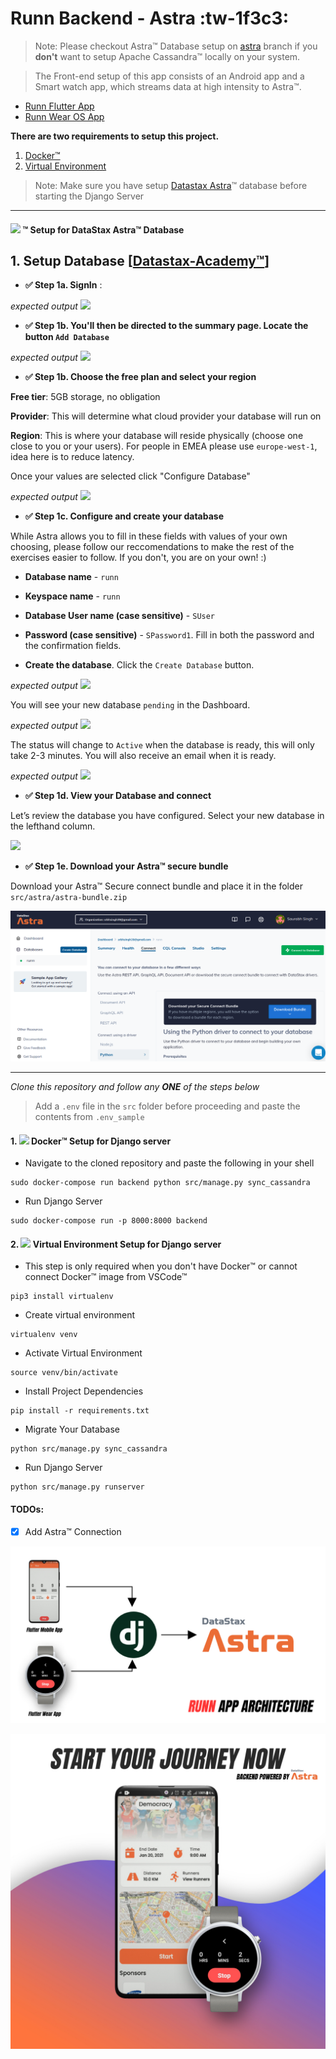 # Runn Backend - Astra :tw-1f3c3:

> Note: Please checkout Astra&trade; Database setup on [astra](https://github.com/Saurabh-Singh-00/runn-backend/tree/astra "astra") branch if you **don't** want to setup Apache Cassandra&trade; locally on your system.

> The Front-end setup of this app consists of an Android app and a Smart watch app, which streams data at high intensity to Astra&trade;.

- [Runn Flutter App](https://github.com/Saurabh-Singh-00/runn "Runn App")
- [Runn Wear OS App](https://github.com/Saurabh-Singh-00/runn-wear "Runn Wear OS App")

**There are two requirements to setup this project.**
1. [Docker&trade;](#1---docker-setup-for-django-server)
2. [Virtual Environment](#2---virtual-environment-setup-for-django-server)

> Note: Make sure you have setup [Datastax Astra](https://astra.datastax.com/ "Datastax Astra")&trade; database before starting the Django Server

------------

<h4><img src="https://www.datastax.com/sites/default/files/2020-12/ds-astra-logotype.png" height=18 />  &trade; Setup for DataStax Astra&trade; Database
</h4>

## 1. Setup Database [[Datastax-Academy&trade;](https://github.com/DataStax-Academy/workshop-crud-with-python-and-node/blob/master/README.md "Datastax-Academy")]

- **✅ Step 1a. SignIn** : 

*expected output*
<img src="https://user-images.githubusercontent.com/1936716/103555190-7c63fd80-4e75-11eb-97d7-732d37969c40.png" width=“700” />

- **✅ Step 1b. You'll then be directed to the summary page. Locate the button `Add Database`**

*expected output*
<img src="https://user-images.githubusercontent.com/1936716/103556066-d0bbad00-4e76-11eb-9f36-ce456bb12e57.png" width=“700” />

- **✅ Step 1b. Choose the free plan and select your region**

**Free tier**: 5GB storage, no obligation

**Provider**: This will determine what cloud provider your database will run on

**Region**: This is where your database will reside physically (choose one close to you or your users). For people in EMEA please use `europe-west-1`, idea here is to reduce latency.

Once your values are selected click "Configure Database"

*expected output*
<img src="https://user-images.githubusercontent.com/1936716/103558072-ba632080-4e79-11eb-83e8-df49cf2c5243.png" width=“700” />

- **✅ Step 1c. Configure and create your database**

While Astra allows you to fill in these fields with values of your own choosing, please follow our reccomendations to make the rest of the exercises easier to follow. If you don't, you are on your own! :)

- **Database name** - `runn` 

- **Keyspace name** - `runn`

- **Database User name (case sensitive)** - `SUser`

- **Password (case sensitive)** - `SPassword1`. Fill in both the password and the confirmation fields.

- **Create the database**. Click the `Create Database` button.

*expected output*
<img src="https://user-images.githubusercontent.com/1936716/103559170-56415c00-4e7b-11eb-8c9e-e3409e51b4e8.png" width=“700” />

You will see your new database `pending` in the Dashboard.

*expected output*
<img src="https://user-images.githubusercontent.com/1936716/103559267-78d37500-4e7b-11eb-8e84-669e925f88c6.png" width=“700” />

The status will change to `Active` when the database is ready, this will only take 2-3 minutes. You will also receive an email when it is ready.

*expected output*
<img src="https://user-images.githubusercontent.com/1936716/103559322-90126280-4e7b-11eb-8bb8-b935bf74b0ae.png" width=“700” />


- **✅ Step 1d. View your Database and connect**

Let’s review the database you have configured. Select your new database in the lefthand column.

<img src="https://user-images.githubusercontent.com/1936716/103559452-c4861e80-4e7b-11eb-8cea-a28f3624b44f.png" width=“700” />


- **✅ Step 1e. Download your Astra&trade; secure bundle**

Download your Astra&trade; Secure connect bundle and place it in the folder
`src/astra/astra-bundle.zip`

![Astra](images/astra-secure.png "Astra")

------------

*Clone this repository and follow any **ONE** of the steps below*

> Add a `.env` file in the `src` folder before proceeding and paste the contents from `.env_sample`

<h4>1. <img src="https://cdn.iconscout.com/icon/free/png-24/docker-226091.png" />  Docker&trade; Setup for Django server
</h4>

- Navigate to the cloned repository and paste the following in your shell
```console
sudo docker-compose run backend python src/manage.py sync_cassandra
```

- Run Django Server
```console
sudo docker-compose run -p 8000:8000 backend
```

<h4>2. <img src="https://cdn.iconscout.com/icon/free/png-24/python-2752092-2284909.png" />  Virtual Environment Setup for Django server
</h4>

- This step is only required when you don't have Docker&trade; or cannot connect Docker&trade; image from VSCode&trade;
```console
pip3 install virtualenv
```

- Create virtual environment
```console
virtualenv venv
```

- Activate Virtual Environment
```console
source venv/bin/activate
```

- Install Project Dependencies
```console
pip install -r requirements.txt
```

- Migrate Your Database
```console
python src/manage.py sync_cassandra
```

- Run Django Server
```console
python src/manage.py runserver
```
#### TODOs:
- [X] Add Astra&trade; Connection

![App Architecture](images/Architecture.jpg "App Architecture")

![Wear OS](images/WearOSPoster.jpg "Wear OS")